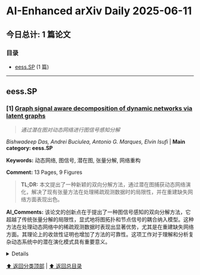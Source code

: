 # AI-Enhanced arXiv Daily 2025-06-11

<a id='toc'></a>
## 今日总计: 1 篇论文
### 目录
- [eess.SP](#eesssp) (1 篇)

---
<a id='eesssp'></a>
## eess.SP 

### [1] [Graph signal aware decomposition of dynamic networks via latent graphs](https://arxiv.org/abs/2506.08519)
> *通过潜在图对动态网络进行图信号感知分解*

*Bishwadeep Das, Andrei Buciulea, Antonio G. Marques, Elvin Isufi* | **Main category: eess.SP**

**Keywords:** 动态网络, 图信号, 潜在图, 张量分解, 网络重构

**Comment:** 13 Pages, 9 Figures

> **TL;DR:** 本文提出了一种新颖的双向分解方法，通过潜在图捕获动态网络演化，解决了现有张量方法在处理稀疏观测数据时的局限性，并在重建缺失网络方面表现出色。

**AI_Comments:** 该论文的创新点在于提出了一种图信号感知的双向分解方法，它超越了传统张量分解的局限性，显式地将图拓扑和节点信号的耦合纳入模型。这种方法在处理动态网络中的稀疏观测数据时表现出显著优势，尤其是在重建缺失网络方面。其理论上的收敛性证明也增加了方法的可靠性。这项工作对于理解和分析复杂动态系统中的潜在演化模式具有重要意义。

<details>
  <summary>Details</summary>

**Motivation:** 在社会技术系统中，动态网络的拓扑和节点信号变化普遍存在，但由于实际限制、隐私问题或故障，我们通常只能观察到部分拓扑演化和相关信号，这不仅阻碍了下游任务，也限制了对网络演化的分析。现有基于张量的低秩分解方法虽然能揭示网络演化的潜在因素，但提取的嵌入通常缺乏关系结构，且独立于节点信号，这降低了解释性并忽略了拓扑与信号之间的耦合。

**Method:** 本文提出了一种新颖的双向分解方法来表示动态图拓扑，其中结构演化通过潜在图邻接矩阵的线性组合来捕获，这些矩阵反映了拓扑和信号的整体联合演化。通过交替最小化方法估计潜在邻接矩阵及其时间尺度特征，并证明该方法收敛于一个驻点。

**Result:** 数值结果表明，所提出的方法能够恢复个体和集体表达性强的潜在图，在重建缺失网络方面优于标准张量分解和基于信号的拓扑识别方法，尤其是在观测数据有限的情况下。

**Conclusion:** 本文提出的图信号感知分解方法有效解决了现有张量分解方法在处理动态网络时存在的局限性，通过显式考虑拓扑与信号的耦合，能够更准确地恢复潜在结构，并在数据稀疏时展现出卓越的性能。

> **ai_Abstract:** 本文提出了一种名为“图信号感知分解”的新颖方法，旨在解决动态网络分析中观测数据稀疏和现有张量分解方法局限性的问题。通过引入一种双向分解模型，该方法能够通过潜在图邻接矩阵的线性组合来捕获动态图的结构演化，同时显式考虑拓扑与节点信号之间的耦合。实验结果表明，该方法在恢复潜在图和重建缺失网络方面优于传统张量分解和信号拓扑识别方法，尤其适用于观测数据有限的场景。

> **摘要翻译:** 网络上和网络中的动态分别指拓扑和节点相关信号的变化，这些变化普遍存在于许多社会技术系统，包括社交、生物和基础设施网络。由于实际限制、隐私问题或故障，我们通常只能观察到部分拓扑演化和相关信号，这不仅阻碍了下游任务，也限制了我们对网络演化的分析。这些方面可以通过将注意力转移到网络演化的潜在驱动因素上来缓解，这些因素可以通过低秩张量分解自然地揭示。基于张量的方法通过低秩分解提供了一种强大的手段来揭示网络演化的潜在因素。然而，提取的嵌入通常缺乏关系结构，并且独立于节点信号。这种脱节降低了嵌入的可解释性，并忽视了拓扑和信号之间的耦合。为了解决这些限制，我们提出了一种新颖的双向分解来表示动态图拓扑，其中结构演化通过潜在图邻接矩阵的线性组合来捕获，这些矩阵反映了拓扑和信号的整体联合演化。利用时空数据，我们通过交替最小化估计潜在邻接矩阵及其时间尺度特征，并证明我们的方法收敛于一个驻点。数值结果表明，所提出的方法能够恢复个体和集体表达性强的潜在图，在重建缺失网络方面优于标准张量分解和基于信号的拓扑识别方法，尤其是在观测数据有限的情况下。

</details>

[⬆️ 返回分类顶部](#eesssp) | [⬆️ 返回总目录](#toc)

